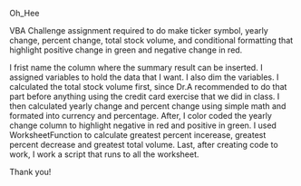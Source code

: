 Oh_Hee

VBA Challenge assignment required to do make ticker symbol, yearly change, percent change, total stock volume, and conditional formatting that highlight positive change in green and negative change in red.

I frist name the column where the summary result can be inserted.
I assigned variables to hold the data that I want.
I also dim the variables.
I calculated the total stock volume first, since Dr.A recommended to do that part before anything using the credit card exercise that we did in class.
I then calculated yearly change and percent change using simple math and formated into currency and percentage.
After, I color coded the yearly change column to highlight negative in red and positive in green.
I used WorksheetFunction to calculate greatest percent incerease, greatest percent decrease and greatest total volume. 
Last, after creating code to work, I work a script that runs to all the worksheet.

Thank you!